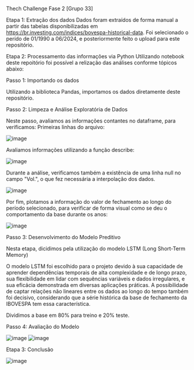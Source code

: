 Thech Challenge Fase 2 [Grupo 33]

Etapa 1: Extração dos dados
Dados foram extraídos de forma manual a partir das tabelas disponibilizadas em https://br.investing.com/indices/bovespa-historical-data. 
Foi selecionado o perído de 01/1990 a 06/2024, e posteriormente feito o upload para este repositório.


Etapa 2: Processamento das informações via Python
Utilizando notebook deste repoitório foi possível a relização das análises conforme tópicos abaixo:

Passo 1: Importando os dados

Utilizando a biblioteca Pandas, importamos os dados diretamente deste repositório.

Passo 2: Limpeza e Análise Exploratória de Dados

Neste passo, avaliamos as informações contantes no dataframe, para verificamos:
Primeiras linhas do arquivo:

![image](https://github.com/user-attachments/assets/9de94446-5dc8-4737-a2a2-3979e2815ec5)

Avaliamos informações utilizando a função describe:

![image](https://github.com/user-attachments/assets/b5237336-fcc1-419b-83fd-ec934d004cdc)

Durante a análise, verificamos também a existência de uma linha null no campo "Vol.", o que fez necessária a interpolação dos dados.

![image](https://github.com/user-attachments/assets/830a8ffa-c20a-4f5d-a787-4956e2d5f768)

Por fim, plotamos a informação do valor de fechamento ao longo do período selecionado, para verificar de forma visual como se deu o comportamento da base durante os anos:

![image](https://github.com/user-attachments/assets/7b29604a-6c48-4228-89ef-ed4b29dd3b2c)


Passo 3: Desenvolvimento do Modelo Preditivo

Nesta etapa, dicidimos pela utilização do modelo LSTM (Long Short-Term Memory)

O modelo LSTM foi escolhido para o projeto devido à sua capacidade de aprender dependências temporais de alta complexidade e de longo prazo, sua flexibilidade em lidar com sequências variáveis e dados irregulares, e sua eficácia demonstrada em diversas aplicações práticas. 
A possibilidade de captar relações não lineares entre os dados ao longo do tempo também foi decisivo, considerando que a série histórica da base de fechamento da IBOVESPA tem essa característica.

Dividimos a base em 80% para treino e 20% teste.

Passo 4: Avaliação do Modelo


![image](https://github.com/user-attachments/assets/90f0f51a-992c-47c1-afd6-65a4d672be66)
![image](https://github.com/user-attachments/assets/5957b2a3-16fd-4498-94af-e47ff701ea0a)


Etapa 3: Conclusão











![image](https://github.com/user-attachments/assets/2eedbbe2-da72-4883-8f92-c2e8a1233890)

